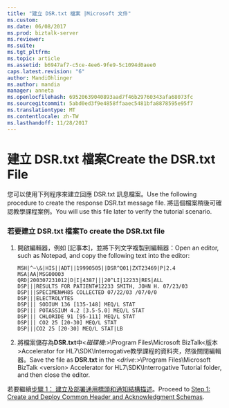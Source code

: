 ```yaml
---
title: "建立 DSR.txt 檔案 |Microsoft 文件"
ms.custom: 
ms.date: 06/08/2017
ms.prod: biztalk-server
ms.reviewer: 
ms.suite: 
ms.tgt_pltfrm: 
ms.topic: article
ms.assetid: b6947af7-c5ce-4ee6-9fe9-5c1094d0aee0
caps.latest.revision: "6"
author: MandiOhlinger
ms.author: mandia
manager: anneta
ms.openlocfilehash: 69520639040893aad7f46b29760343afa68073fc
ms.sourcegitcommit: 5abd0ed3f9e4858ffaaec5481bfa8878595e95f7
ms.translationtype: MT
ms.contentlocale: zh-TW
ms.lasthandoff: 11/28/2017
---
```

# <a name="create-the-dsrtxt-file"></a><span data-ttu-id="6c32a-102">建立 DSR.txt 檔案</span><span class="sxs-lookup"><span data-stu-id="6c32a-102">Create the DSR.txt File</span></span>
<span data-ttu-id="6c32a-103">您可以使用下列程序來建立回應 DSR.txt 訊息檔案。</span><span class="sxs-lookup"><span data-stu-id="6c32a-103">Use the following procedure to create the response DSR.txt message file.</span></span> <span data-ttu-id="6c32a-104">將這個檔案稍後可確認教學課程案例。</span><span class="sxs-lookup"><span data-stu-id="6c32a-104">You will use this file later to verify the tutorial scenario.</span></span>  
  
### <a name="to-create-the-dsrtxt-file"></a><span data-ttu-id="6c32a-105">若要建立 DSR.txt 檔案</span><span class="sxs-lookup"><span data-stu-id="6c32a-105">To create the DSR.txt file</span></span>  
  
1.  <span data-ttu-id="6c32a-106">開啟編輯器，例如 [記事本]，並將下列文字複製到編輯器：</span><span class="sxs-lookup"><span data-stu-id="6c32a-106">Open an editor, such as Notepad, and copy the following text into the editor:</span></span>  
  
    ```  
    MSH|^~\&|HIS||ADT||19990505||DSR^Q01|ZXT23469|P|2.4  
    MSA|AA|MSG00003  
    QRD|200307231012|D|I|4387|||20^LI|12233|RES|ALL  
    DSP|||RESULTS FOR PATIENT#12233 SMITH, JOHN H. 07/23/03  
    DSP|||SPECIMEN#H85 COLLECTED 07/22/03 /07/0/0  
    DSP|||ELECTROLYTES  
    DSP||| SODIUM 136 [135-148] MEQ/L STAT  
    DSP||| POTASSIUM 4.2 [3.5-5.0] MEQ/L STAT  
    DSP||| CHLORIDE 91 [95-111] MEQ/L STAT  
    DSP||| CO2 25 [20-30] MEQ/L STAT  
    DSP|||CO2 25 [20-30] MEQ/L STAT|LB  
    ```  
  
2.  <span data-ttu-id="6c32a-107">將檔案儲存為**DSR.txt**中\<*磁碟機*:\>\Program Files\Microsoft BizTalk\<版本\>Accelerator for HL7\SDK\Interrogative教學課程的資料夾，然後關閉編輯器。</span><span class="sxs-lookup"><span data-stu-id="6c32a-107">Save the file as **DSR.txt** in the \<*drive*:\>\Program Files\Microsoft BizTalk \<version\> Accelerator for HL7\SDK\Interrogative Tutorial folder, and then close the editor.</span></span>  
  
 <span data-ttu-id="6c32a-108">若要繼續[步驟 1： 建立及部署通用標頭和通知結構描述](../../adapters-and-accelerators/accelerator-hl7/step-1-create-and-deploy-common-header-and-acknowledgment-schemas.md)。</span><span class="sxs-lookup"><span data-stu-id="6c32a-108">Proceed to [Step 1: Create and Deploy Common Header and Acknowledgment Schemas](../../adapters-and-accelerators/accelerator-hl7/step-1-create-and-deploy-common-header-and-acknowledgment-schemas.md).</span></span>